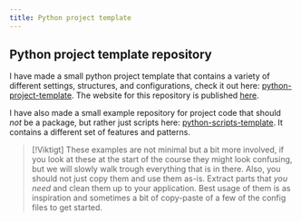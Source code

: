 ```yaml
---
title: Python project template
---
```


## Python project template repository

I have made a small python project template that contains a variety of different settings, structures, 
and configurations, check it out here:
[python-project-template](https://gitlab.irf.se/danielk/python-project-template). The website for
this repository is published [here](https://danielk.developer.irf.se/python-project-template).

I have also made a small example repository for project code that should _not_ be a package, but
rather just scripts here:
[python-scripts-template](https://gitlab.irf.se/danielk/python-scripts-template). It contains a
different set of features and patterns.

> [!Viktigt]
> These examples are not minimal but a bit more involved, if you look at these at the start of the
> course they might look confusing, but we will slowly walk trough everything that is in there.
> Also, you should not just copy them and use them as-is. Extract parts that _you need_ and clean
> them up to your application. Best usage of them is as inspiration and sometimes a bit of
> copy-paste of a few of the config files to get started.
